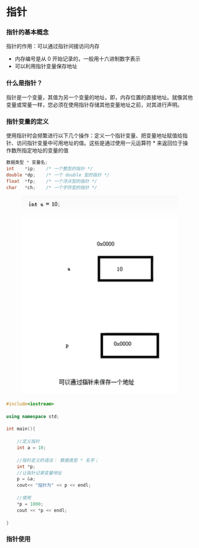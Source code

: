 # 指针

### 指针的基本概念

指针的作用：可以通过指针间接访问内存

* 内存编号是从 0 开始记录的，一般用十六进制数字表示
* 可以利用指针变量保存地址

### 什么是指针？

指针是一个变量，其值为另一个变量的地址，即，内存位置的直接地址。就像其他变量或常量一样，您必须在使用指针存储其他变量地址之前，对其进行声明。

### 指针变量的定义

使用指针时会频繁进行以下几个操作：定义一个指针变量、把变量地址赋值给指针、访问指针变量中可用地址的值。这些是通过使用一元运算符 \* 来返回位于操作数所指定地址的变量的值

```cpp
数据类型 * 变量名;
int    *ip;    /* 一个整型的指针 */
double *dp;    /* 一个 double 型的指针 */
float  *fp;    /* 一个浮点型的指针 */
char   *ch;    /* 一个字符型的指针 */
```

<figure><img src="../../.gitbook/assets/image (5).png" alt=""><figcaption></figcaption></figure>

```cpp
#include<iostream>

using namespace std;

int main(){

    //定义指针
    int a = 10;

    //指针定义的语法： 数据类型 * 名字；
    int *p;
    //让指针记录变量地址
    p = &a;
    cout<< "指针为" << p << endl;
    
    //使用
    *p = 1000;
    cout << *p << endl;

}
```

### 指针使用
